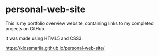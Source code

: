 # personal-web-site

This is my portfolio overview website, containing links to my completed projects on GitHub. 

It was made using HTML5 and CSS3.

https://klossmariia.github.io/personal-web-site/
